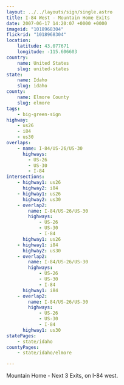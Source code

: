 ```yaml
---
layout: ../../layouts/sign/single.astro
title: I-84 West - Mountain Home Exits
date: 2007-06-17 14:20:07 +0000 +0000
imageid: "1018968304"
flickrid: "1018968304"
location:
    latitude: 43.077671
    longitude: -115.606603
country:
    name: United States
    slug: united-states
state:
    name: Idaho
    slug: idaho
county:
    name: Elmore County
    slug: elmore
tags:
    - big-green-sign
highway:
    - us26
    - i84
    - us30
overlaps:
    - name: I-84/US-26/US-30
      highways:
        - US-26
        - US-30
        - I-84
intersections:
    - highway1: us26
      highway2: i84
    - highway1: us26
      highway2: us30
    - overlap2:
        name: I-84/US-26/US-30
        highways:
            - US-26
            - US-30
            - I-84
      highway1: us26
    - highway1: i84
      highway2: us30
    - overlap2:
        name: I-84/US-26/US-30
        highways:
            - US-26
            - US-30
            - I-84
      highway1: i84
    - overlap2:
        name: I-84/US-26/US-30
        highways:
            - US-26
            - US-30
            - I-84
      highway1: us30
statePages:
    - state/idaho
countyPages:
    - state/idaho/elmore

---
```

Mountain Home - Next 3 Exits, on I-84 west.